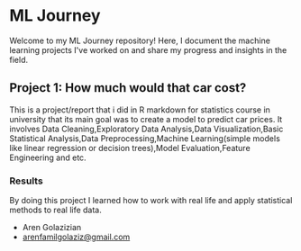 # ML Journey

Welcome to my ML Journey repository! Here, I document the machine learning projects I've worked on and share my progress and insights in the field.

## Project 1: How much would that car cost?
This is a project/report that i did in R markdown for statistics course in university that its main goal was to create a model to predict car prices.
It involves Data Cleaning,Exploratory Data Analysis,Data Visualization,Basic Statistical Analysis,Data Preprocessing,Machine Learning(simple models like linear regression or decision trees),Model Evaluation,Feature Engineering and etc.
### Results

By doing this project I learned how to work with real life and apply statistical methods to real life data.


- Aren Golazizian
- arenfamilgolaziz@gmail.com
